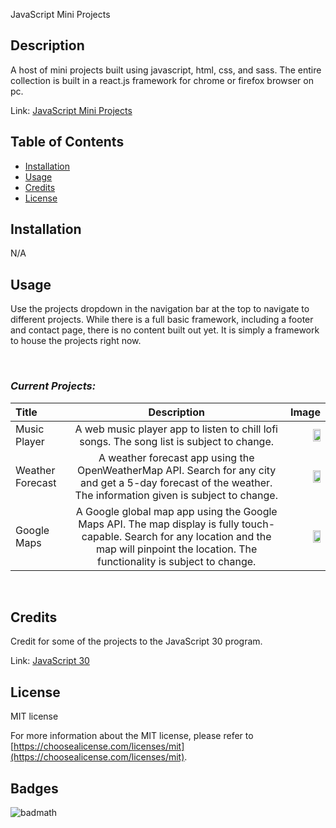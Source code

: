 JavaScript Mini Projects

## Description

A host of mini projects built using javascript, html, css, and sass.  The entire collection is built in a react.js framework for chrome or firefox browser on pc.

Link: [JavaScript Mini Projects](https://ekirbs.github.io/javascript-mini-projects/ 'A collection of javascript-based mini projects built in a react.js framework for chrome or firefox browser on a pc.')

## Table of Contents

- [Installation](#installation)
- [Usage](#usage)
- [Credits](#credits)
- [License](#license)

## Installation

N/A

## Usage

Use the projects dropdown in the navigation bar at the top to navigate to different projects.  While there is a full basic framework, including a footer and contact page, there is no content built out yet.  It is simply a framework to house the projects right now.

<br>

### ***Current Projects:***

| Title            | Description | Image                                                                   |
| :--------------- | :---------: | ----------------------------------------------------------------------: |
| Music Player     | A web music player app to listen to chill lofi songs.  The song list is subject to change. | <img src="./public/assets/images/music-player-img.jpg" width="50%">     |
| Weather Forecast | A weather forecast app using the OpenWeatherMap API.  Search for any city and get a 5-day forecast of the weather.  The information given is subject to change. | <img src="./public/assets/images/weather-forecast-img.jpg" width="50%"> |
| Google Maps      | A Google global map app using the Google Maps API.  The map display is fully touch-capable.  Search for any location and the map will pinpoint the location.  The functionality is subject to change. | <img src="./public/assets/images/google-maps-img.jpg" width="50%">      |

<br>

## Credits

Credit for some of the projects to the JavaScript 30 program.

Link: [JavaScript 30](https://javascript30.com 'A 30 day vanilla JS coding challenge.')

## License

MIT license

For more information about the MIT license, please refer to [https://choosealicense.com/licenses/mit](https://choosealicense.com/licenses/mit).

## Badges

![badmath](https://img.shields.io/github/languages/top/lernantino/badmath)